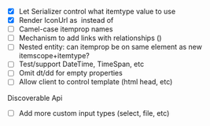 - [x] Let Serializer control what itemtype value to use
- [X] Render IconUrl as <img> instead of <a>
- [ ] Camel-case itemprop names
- [ ] Mechanism to add links with relationships (<a rel="next">)
- [ ] Nested entity: can itemprop be on same element as new itemscope+itemtype?
- [ ] Test/support DateTime, TimeSpan, etc
- [ ] Omit dt/dd for empty properties
- [ ] Allow client to control template (html head, etc)

Discoverable Api
- [ ] Add more custom input types (select, file, etc)



